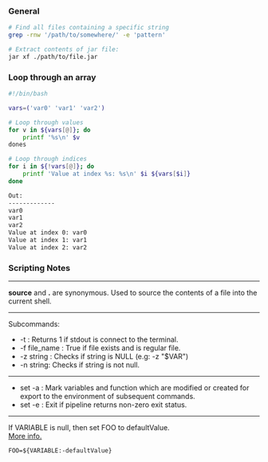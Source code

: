 ### General

```bash
# Find all files containing a specific string
grep -rnw '/path/to/somewhere/' -e 'pattern'

# Extract contents of jar file:
jar xf ./path/to/file.jar
```

### Loop through an array

```bash
#!/bin/bash

vars=('var0' 'var1' 'var2')

# Loop through values
for v in ${vars[@]}; do
	printf '%s\n' $v
dones

# Loop through indices
for i in ${!vars[@]}; do
	printf 'Value at index %s: %s\n' $i ${vars[$i]}
done

Out:
-------------
var0
var1
var2
Value at index 0: var0
Value at index 1: var1
Value at index 2: var2
```

### Scripting Notes

---

**source** and **.** are synonymous. Used to source the contents of a file into the current shell.

---

Subcommands:

* -t : Returns 1 if stdout is connect to the terminal.
* -f file_name : True if file exists and is regular file.
* -z string : Checks if string is NULL (e.g: -z "$VAR")
* -n string: Checks if string is not null.

---

* set -a : Mark variables and function which are modified or created for export to the environment of subsequent commands.
* set -e : Exit if pipeline returns non-zero exit status.


---

If VARIABLE is null, then set FOO to defaultValue.  
[More info.](https://stackoverflow.com/questions/2013547/assigning-default-values-to-shell-variables-with-a-single-command-in-bash)

```
FOO=${VARIABLE:-defaultValue}
```